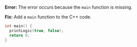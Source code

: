 **Error:** The error occurs because the `main` function is missing.

**Fix:** Add a `main` function to the C++ code.

```cpp
int main() {
  printLogic(true, false);
  return 0;
}
```
